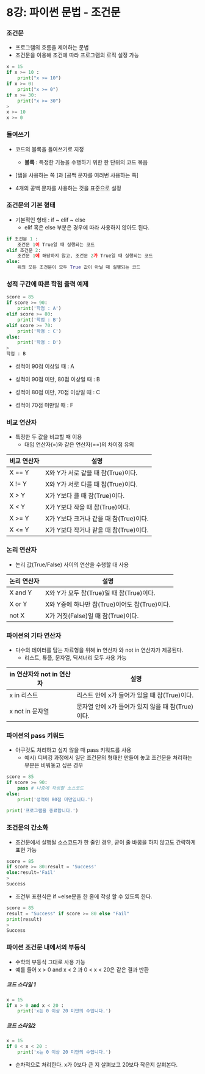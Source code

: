 # 8강: 파이썬 문법 - 조건문 

### 조건문

- 프로그램의 흐름을 제어하는 문법
- 조건문을 이용해 조건에 따라 프로그램의 로직 설정 가능 

```python
x = 15
if x >= 10 :
	print("x >= 10")
if x >= 0:
	print("x >= 0")
if x >= 30:
	print("x >= 30")
>
x >= 10
x >= 0
```

### 들여쓰기

- 코드의 블록을 들여쓰기로 지정
  - **블록** : 특정한 기능을 수행하기 위한 한 단위의 코드 묶음

- [탭을 사용하는 쪽 ]과 [공백 문자를 여러번 사용하는 쪽]
- 4개의 공백 문자를 사용하는 것을 표준으로 설정

### 조건문의 기본 형태

- 기본적인 형태 : if ~ elif ~ else
  - elif 혹은 else 부분은 경우에 따라 사용하지 않아도 된다.

```python
if 조건문 1 :
	조건문 1이 True일 때 실행되는 코드
elif 조건문 2:
	조건문 1에 해당하지 않고, 조건문 2가 True일 때 실행되는 코드
else:
    위의 모든 조건문이 모두 True 값이 아닐 때 실행되는 코드
```

### 성적 구간에 따른 학점 출력 예제

```python
score = 85
if score >= 90:
	print('학점 : A')
elif score >= 80:
	print('학점 : B')
elif score >= 70:
	print('학점 : C')
else:
    print('학점 : D')
>
학점 : B
```

- 성적이 90점 이상일 때 : A

- 성적이 90점 미만, 80점 이상일 때 : B
- 성적이 80점 미만, 70점 이상일 때 : C
- 성적이 70점 미만일 때 : F

### 비교 연산자

- 특정한 두 값을 비교할 때 이용
  - 대입 연산자(=)와 같은 연산자(==)의 차이점 유의

| 비교 연산자 | 설명                                   |
| ----------- | -------------------------------------- |
| X == Y      | X와 Y가 서로 같을 때 참(True)이다.     |
| X != Y      | X와 Y가 서로 다를 때 참(True)이다.     |
| X > Y       | X가 Y보다 클 때 참(True)이다.          |
| X < Y       | X가 Y보다 작을  때 참(True)이다.       |
| X >= Y      | X가 Y보다 크거나 같을 때 참(True)이다. |
| X <= Y      | X가 Y보다 작거나 같을 때 참(True)이다. |

### 논리 연산자

- 논리 값(True/False) 사이의 연산을 수행할 대 사용

| 논리 연산자 | 설명                                          |
| ----------- | --------------------------------------------- |
| X and Y     | X와 Y가 모두 참(True)일 때 참(True)이다.      |
| X or Y      | X와 Y중에 하나만 참(True)이어도 참(True)이다. |
| not X       | X가 거짓(False)일 때 참(True)이다.            |

### 파이썬의 기타 연산자

- 다수의 테이터를 담는 자료형을 위해 in 연산자 와 not in 연산자가 제공된다.
  - 리스트, 튜플, 문자열, 딕셔너리 모두 사용 가능

| in 연산자와 not in 연산자 | 설명                                              |
| ------------------------- | ------------------------------------------------- |
| x in 리스트               | 리스트 안에 x가 들어가 있을 때 참(True)이다.      |
| x not in 문자열           | 문자열 안에 x가 들어가 있지 않을 때 참(True)이다. |

### 파이썬의 pass 키워드

- 아쿠것도 처리하고 싶지 않을 때 pass 키워드를 사용
  - 예시) 디버깅 과정에서 일단 조건문의 형태만 만들어 놓고 조건문을 처리하는 부분은 비워놓고 싶은 경우

```python
score = 85
if score >= 90:
	pass # 나중에 작성할 소스코드
else:
	print('성적이 80점 미만입니다.')
    
print('프로그램을 종료합니다.')
```

### 조건문의 간소화

- 조건문에서 실행될 소스코드가 한 줄인 경우, 굳이 줄 바꿈을 하지 않고도 간략하게 표현 가능

```python
score = 85
if score >= 80:result = 'Success'
else:result='Fail'
>
Success
```

- 조건부 표현식은 if ~else문을 한 줄에 작성 할 수 있도록 한다.

```python
score = 85
result = "Success" if score >= 80 else "Fail"
print(result)
>
Success
```

### 파이썬 조건문 내에서의 부등식

- 수학의 부등식 그대로 사용 가능
- 예를 들어 x > 0 and x < 2 과 0 < x < 20은 같은 결과 반환

##### 코드 스타일 1

```python
x = 15
if x > 0 and x < 20 :
	print('x는 0 이상 20 미만의 수입니다.')
```

##### 코드 스타일2

```python
x = 15
if 0 < x < 20 :
	print('x는 0 이상 20 미만의 수입니다.')
```

- 순차적으로 처리한다. x가 0보다 큰 지 살펴보고 20보다 작은지 살펴본다.

